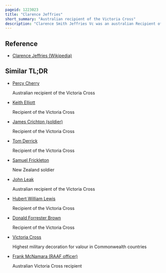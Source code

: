 ```yaml
---
pageid: 1223023
title: "Clarence Jeffries"
short_summary: "Australian recipient of the Victoria Cross"
description: "Clarence Smith Jeffries Vc was an australian Recipient of the Victoria cross the highest Award for Gallantry in the Face of the Enemy that can be awarded to Members of the british and Commonwealth armed Forces. Following his Actions in the first Battle of Passchendaele during the first World War he was posthumously decorated with the Victoria Cross in this Battle he led several Men in an Attack that eventuated in the Capture of six Machine Guns and sixty-five Prisoners before being killed himself by."
---
```


## Reference

- [Clarence Jeffries (Wikipedia)](https://en.wikipedia.org/?curid=1223023)

## Similar TL;DR

- [Percy Cherry](/tldr/en/percy-cherry)

  Australian recipient of the Victoria Cross

- [Keith Elliott](/tldr/en/keith-elliott)

  Recipient of the Victoria Cross

- [James Crichton (soldier)](/tldr/en/james-crichton-soldier)

  Recipient of the Victoria Cross

- [Tom Derrick](/tldr/en/tom-derrick)

  Recipient of the Victoria Cross

- [Samuel Frickleton](/tldr/en/samuel-frickleton)

  New Zealand soldier

- [John Leak](/tldr/en/john-leak)

  Australian recipient of the Victoria Cross

- [Hubert William Lewis](/tldr/en/hubert-william-lewis)

  Recipient of the Victoria Cross

- [Donald Forrester Brown](/tldr/en/donald-forrester-brown)

  Recipient of the Victoria Cross

- [Victoria Cross](/tldr/en/victoria-cross)

  Highest military decoration for valour in Commonwealth countries

- [Frank McNamara (RAAF officer)](/tldr/en/frank-mcnamara-raaf-officer)

  Australian Victoria Cross recipient
